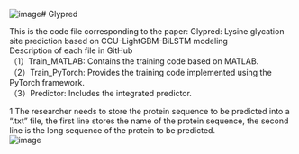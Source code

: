 ![image](https://github.com/user-attachments/assets/937e826b-b545-4392-9213-be7c5b07f844)# Glypred

This is the code file corresponding to the paper: Glypred: Lysine glycation site prediction based on CCU-LightGBM-BiLSTM modeling  
Description of each file in GitHub  
（1）Train_MATLAB: Contains the training code based on MATLAB.  
（2）Train_PyTorch: Provides the training code implemented using the PyTorch framework.  
（3）Predictor: Includes the integrated predictor.  

1 The researcher needs to store the protein sequence to be predicted into a “.txt” file, the first line stores the name of the protein sequence, the second line is the long sequence of the protein to be predicted.  
![image](https://github.com/user-attachments/assets/ab63ed3b-8332-4d80-bc19-d68b474aa9ca)

